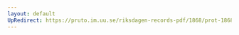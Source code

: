 ```yaml
---
layout: default
UpRedirect: https://pruto.im.uu.se/riksdagen-records-pdf/1868/prot-1868--ak--316/prot-1868--ak--316_013.pdf
---
```

